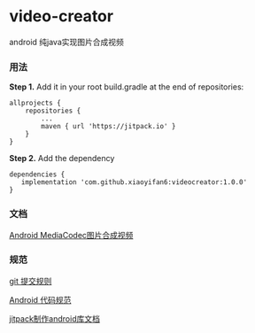# video-creator

android 纯java实现图片合成视频

### 用法

**Step 1.** Add it in your root build.gradle at the end of repositories:

```
allprojects {
    repositories {
        ...
        maven { url 'https://jitpack.io' }
    }
}
```


**Step 2.** Add the dependency

```
dependencies {
   implementation 'com.github.xiaoyifan6:videocreator:1.0.0'
}
```



### 文档

[Android MediaCodec图片合成视频](https://www.jianshu.com/p/54a702be01e1)

### 规范

[git 提交规则](https://open.leancloud.cn/git-commit-message/)

[Android 代码规范](https://github.com/Blankj/AndroidStandardDevelop)

[jitpack制作android库文档](https://jitpack.io/docs/ANDROID/)

